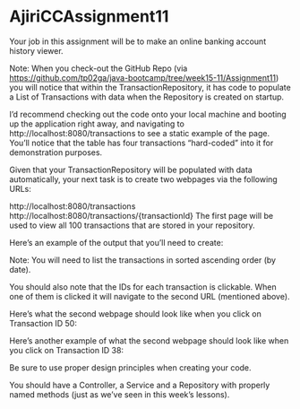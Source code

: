 # AjiriCCAssignment11
Your job in this assignment will be to make an online banking account history viewer.

Note: When you check-out the GitHub Repo (via https://github.com/tp02ga/java-bootcamp/tree/week15-11/Assignment11) you will notice that within the TransactionRepository, it has code to populate a List of Transactions with data when the Repository is created on startup.

I’d recommend checking out the code onto your local machine and booting up the application right away, and navigating to http://localhost:8080/transactions to see a static example of the page. You’ll notice that the table has four transactions “hard-coded” into it for demonstration purposes.

Given that your TransactionRepository will be populated with data automatically, your next task is to create two webpages via the following URLs:

http://localhost:8080/transactions
http://localhost:8080/transactions/{transactionId}
The first page will be used to view all 100 transactions that are stored in your repository.

Here’s an example of the output that you’ll need to create:




Note: You will need to list the transactions in sorted ascending order (by date).

You should also note that the IDs for each transaction is clickable. When one of them is clicked it will navigate to the second URL (mentioned above).

Here’s what the second webpage should look like when you click on Transaction ID 50:


Here’s another example of what the second webpage should look like when you click on Transaction ID 38:



Be sure to use proper design principles when creating your code.

You should have a Controller, a Service and a Repository with properly named methods (just as we’ve seen in this week’s lessons).

 
